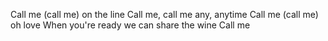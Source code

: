Call me (call me) on the line
Call me, call me any, anytime
Call me (call me) oh love
When you're ready we can share the wine
Call me
